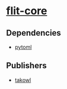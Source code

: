 # [flit-core](https://pypi.org/project/flit-core)

## Dependencies
- [pytoml](packages/p/pytoml.md)



## Publishers
- [takowl](https://pypi.org/user/takowl)

